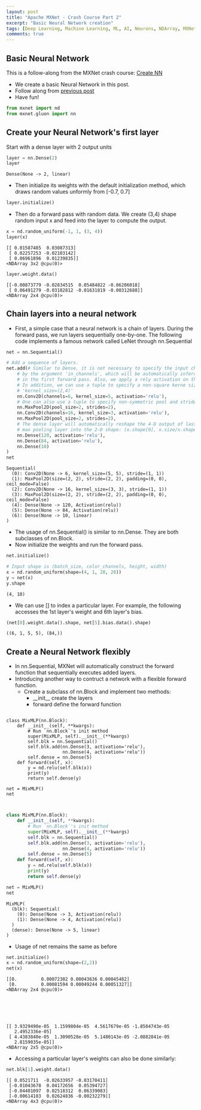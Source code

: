 ```yaml
---
layout: post
title: "Apache MXNet - Crash Course Part 2"
excerpt: "Basic Neural Network creation"
tags: [Deep Learning, Machine Learning, ML, AI, Neurons, NDArray, MXNet]
comments: true
---
```


## Basic Neural Network
This is a follow-along from the MXNet crash course: [Create NN](https://beta.mxnet.io/guide/crash-course/2-nn.html)
+ We create a basic Neural Network in this post.
+ Follow along from [previous post](http://www.mycpu.org/MXNet_CrashCourse-Part1/)
+ Have fun!


```python
from mxnet import nd
from mxnet.gluon import nn
```

## Create your Neural Network's first layer
Start with a dense layer with 2 output units


```python
layer = nn.Dense(2)
layer
```




    Dense(None -> 2, linear)



+ Then initialize its weights with the default initialization method, which draws random values unformly from [-0.7, 0.7]


```python
layer.initialize()
```

+ Then do a forward pass with random data. We create (3,4) shape random input x and feed into the layer to compute the output.


```python
x = nd.random_uniform(-1, 1, (3, 4))
layer(x)
```




    
    [[ 0.01587485  0.03087313]
     [ 0.02257253 -0.02103142]
     [ 0.06961896  0.01239835]]
    <NDArray 3x2 @cpu(0)>




```python
layer.weight.data()
```




    
    [[-0.00873779 -0.02834515  0.05484822 -0.06206018]
     [ 0.06491279 -0.03182812 -0.01631819 -0.00312688]]
    <NDArray 2x4 @cpu(0)>



## Chain layers into a neural network
+ First, a simple case that a neural network is a chain of layers. During the forward pass, we run layers sequentially one-by-one. The following code implements a famous network called LeNet through nn.Sequential


```python
net = nn.Sequential()

# Add a sequence of layers.
net.add(# Similar to Dense, it is not necessary to specify the input channels
    # by the argument 'in_channels', which will be automatically inferred
    # in the first forward pass. Also, we apply a rely activation on the output.
    # In addition, we can use a tuple to specify a non-square kerne size, such as
    # 'kernel_size=(2,4)'
    nn.Conv2D(channels=6, kernel_size=5, activation='relu'),
    # One can also use a tuple to specify non-symmetric pool and stride sizes
    nn.MaxPool2D(pool_size=2, strides=2),
    nn.Conv2D(channels=16, kernel_size=3, activation='relu'),
    nn.MaxPool2D(pool_size=2, strides=2),
    # The dense layer will automatically reshape the 4-D output of last
    # max pooling layer into the 2-D shape: (x.shape[0], x.size/x.shape[0])
    nn.Dense(120, activation='relu'),
    nn.Dense(84, activation='relu'),
    nn.Dense(10)
)
net
```




    Sequential(
      (0): Conv2D(None -> 6, kernel_size=(5, 5), stride=(1, 1))
      (1): MaxPool2D(size=(2, 2), stride=(2, 2), padding=(0, 0), ceil_mode=False)
      (2): Conv2D(None -> 16, kernel_size=(3, 3), stride=(1, 1))
      (3): MaxPool2D(size=(2, 2), stride=(2, 2), padding=(0, 0), ceil_mode=False)
      (4): Dense(None -> 120, Activation(relu))
      (5): Dense(None -> 84, Activation(relu))
      (6): Dense(None -> 10, linear)
    )



+ The usage of nn.Sequential() is similar to nn.Dense. They are both subclasses of nn.Block.
+ Now initialize the weights and run the forward pass.


```python
net.initialize()

# Input shape is (batch_size, color_channels, height, width)
x = nd.random_uniform(shape=(4, 1, 28, 28))
y = net(x)
y.shape
```




    (4, 10)



+ We can use [] to index a particular layer. For example, the following accesses the 1st layer's weight and 6th layer's bias.


```python
(net[0].weight.data().shape, net[5].bias.data().shape)
```




    ((6, 1, 5, 5), (84,))



## Create a Neural Network flexibly
+ In nn.Sequential, MXNet will automatically construct the forward function that sequentially executes added layers.
+ Introducing another way to contruct a network with a flexible forward function.
    + Create a subclass of nn.Block and implement two methods:
         + \_\_init\_\_ create the layers
         + forward define the forward function
```

class MixMLP(nn.Block):
    def __init__(self, **kwargs):
        # Run `nn.Block`'s init method
        super(MixMLP, self).__init__(**kwargs)
        self.blk = nn.Sequential()
        self.blk.add(nn.Dense(3, activation='relu'),
                     nn.Dense(4, activation='relu'))
        self.dense = nn.Dense(5)
    def forward(self, x):
        y = nd.relu(self.blk(x))
        print(y)
        return self.dense(y)

net = MixMLP()
net


```


```python

class MixMLP(nn.Block):
    def __init__(self, **kwargs):
        # Run `nn.Block`'s init method
        super(MixMLP, self).__init__(**kwargs)
        self.blk = nn.Sequential()
        self.blk.add(nn.Dense(3, activation='relu'),
                     nn.Dense(4, activation='relu'))
        self.dense = nn.Dense(5)
    def forward(self, x):
        y = nd.relu(self.blk(x))
        print(y)
        return self.dense(y)

net = MixMLP()
net


```




    MixMLP(
      (blk): Sequential(
        (0): Dense(None -> 3, Activation(relu))
        (1): Dense(None -> 4, Activation(relu))
      )
      (dense): Dense(None -> 5, linear)
    )



+ Usage of net remains the same as before


```python
net.initialize()
x = nd.random_uniform(shape=(2,2))
net(x)
```

    
    [[0.         0.00072302 0.00043636 0.00045482]
     [0.         0.00081594 0.00049244 0.00051327]]
    <NDArray 2x4 @cpu(0)>





    
    [[ 3.9329490e-05  1.1599804e-05  4.5617679e-05 -1.8504743e-05
       2.4952336e-05]
     [ 4.4383840e-05  1.3090528e-05  5.1480143e-05 -2.0882841e-05
       2.8159035e-05]]
    <NDArray 2x5 @cpu(0)>



+ Accessing a particular layer's weights can also be done similarly:


```python
net.blk[1].weight.data()
```




    
    [[ 0.0521711  -0.02633957 -0.03170411]
     [-0.01043678  0.04172656  0.05394727]
     [-0.04401097  0.02518312  0.06339083]
     [-0.00614183  0.02624836 -0.00232279]]
    <NDArray 4x3 @cpu(0)>




```python

```
